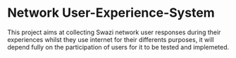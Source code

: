 # Network User-Experience-System
This project aims at collecting Swazi network user responses during their experiences whilst they use internet for their differents purposes, it will depend fully on the participation of users for it to be tested and implemeted.
